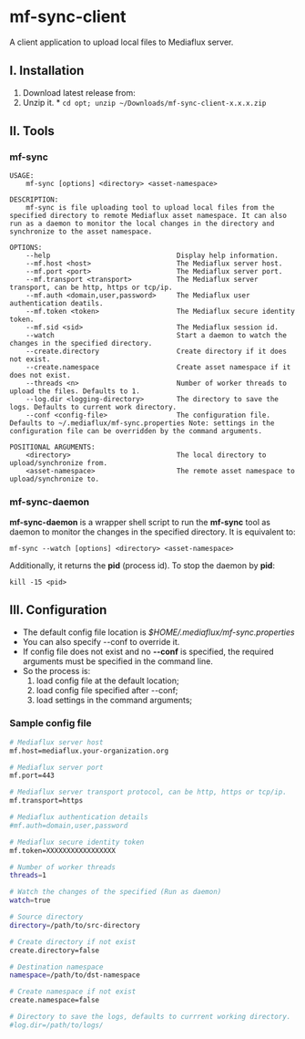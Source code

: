 # mf-sync-client
A client application to upload local files to Mediaflux server.

## I. Installation

  1. Download latest release from: []()
  2. Unzip it.
    * ```cd opt; unzip ~/Downloads/mf-sync-client-x.x.x.zip```

## II. Tools

### mf-sync

```
USAGE:
    mf-sync [options] <directory> <asset-namespace>

DESCRIPTION:
    mf-sync is file uploading tool to upload local files from the specified directory to remote Mediaflux asset namespace. It can also run as a daemon to monitor the local changes in the directory and synchronize to the asset namespace.

OPTIONS:
    --help                               Display help information.
    --mf.host <host>                     The Mediaflux server host.
    --mf.port <port>                     The Mediaflux server port.
    --mf.transport <transport>           The Mediaflux server transport, can be http, https or tcp/ip.
    --mf.auth <domain,user,password>     The Mediaflux user authentication deatils.
    --mf.token <token>                   The Mediaflux secure identity token.
    --mf.sid <sid>                       The Mediaflux session id.
    --watch                              Start a daemon to watch the changes in the specified directory.
    --create.directory                   Create directory if it does not exist.
    --create.namespace                   Create asset namespace if it does not exist.
    --threads <n>                        Number of worker threads to upload the files. Defaults to 1.
    --log.dir <logging-directory>        The directory to save the logs. Defaults to current work directory.
    --conf <config-file>                 The configuration file. Defaults to ~/.mediaflux/mf-sync.properties Note: settings in the configuration file can be overridden by the command arguments.

POSITIONAL ARGUMENTS:
    <directory>                          The local directory to upload/synchronize from.
    <asset-namespace>                    The remote asset namespace to upload/synchronize to.
```

### mf-sync-daemon

**mf-sync-daemon** is a wrapper shell script to run the **mf-sync** tool as daemon to monitor the changes in the specified directory. It is equivalent to:

```
mf-sync --watch [options] <directory> <asset-namespace>
```

Additionally, it returns the **pid** (process id). To stop the daemon by **pid**:

```
kill -15 <pid>
```

## III. Configuration

  * The default config file location is *$HOME/.mediaflux/mf-sync.properties*
  * You can also specify --conf <config-file> to override it.
  * If config file does not exist and no **--conf** is specified, the required arguments must be specified in the command line.
  * So the process is: 
    1. load config file at the default location;
    2. load config file specified after --conf;
    3. load settings in the command arguments;
 
 ### Sample config file
 ```bash
 # Mediaflux server host
mf.host=mediaflux.your-organization.org

# Mediaflux server port
mf.port=443

# Mediaflux server transport protocol, can be http, https or tcp/ip.
mf.transport=https

# Mediaflux authentication details 
#mf.auth=domain,user,password

# Mediaflux secure identity token
mf.token=XXXXXXXXXXXXXXXXX

# Number of worker threads
threads=1

# Watch the changes of the specified (Run as daemon)
watch=true

# Source directory
directory=/path/to/src-directory

# Create directory if not exist
create.directory=false

# Destination namespace
namespace=/path/to/dst-namespace

# Create namespace if not exist
create.namespace=false

# Directory to save the logs, defaults to currrent working directory.
#log.dir=/path/to/logs/

 ```

